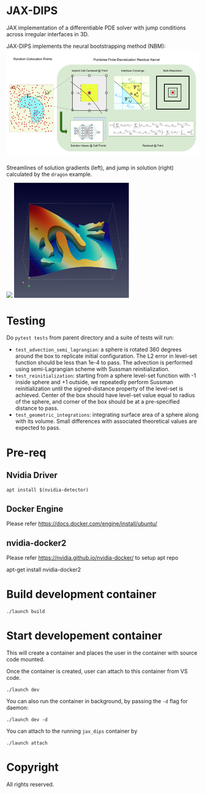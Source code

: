 # JAX-DIPS
JAX implementation of a differentiable PDE solver with jump conditions across irregular interfaces in 3D. 

JAX-DIPS implements the neural bootstrapping method (NBM):
![me](https://github.com/JAX-DIPS/JAX-DIPS/blob/main/docs/jax_dips_paper_kernel.png)


Streamlines of solution gradients (left), and jump in solution (right) calculated by the `dragon` example.
<p float="center">
  <img src="docs/dragon.png" width="518" />
  <img src="docs/jump_dragon.png" width="300" /> 
</p>

<!-- ![me](https://github.com/JAX-DIPS/JAX-DIPS/blob/main/docs/dragon.png)![me](https://github.com/JAX-DIPS/JAX-DIPS/blob/main/docs/jump_dragon.png) -->


<!-- Advection of the level-set function by a semi-Lagrangian scheme with Sussman reinitialization on a uniform mesh with `128*128*128` grid points is demonstrated below. Note the minimal mass-loss in the level-set function after a full rotation. -->
<!-- ![me](https://github.com/JAX-DIPS/JAX-DIPS/blob/main/docs/animated_spinning.gif) -->

<!-- ![me](https://github.com/JAX-DIPS/JAX-DIPS/blob/main/docs/gradient_U.png) -->

# Testing
Do `pytest tests` from parent directory and a suite of tests will run:
- `test_advection_semi_lagrangian`: a sphere is rotated 360 degrees around the box to replicate initial configuration. The L2 error in level-set function should be less than 1e-4 to pass. The advection is performed using semi-Lagrangian scheme with Sussman reinitialization.
- `test_reinitialization`: starting from a sphere level-set function with -1 inside sphere and +1 outside, we repeatedly perform Sussman reinitialization until the signed-distance property of the level-set is achieved. Center of the box should have level-set value equal to radius of the sphere, and corner of the box should be at a pre-specified distance to pass.
- `test_geometric_integrations`: integrating surface area of a sphere along with its volume. Small differences with associated theoretical values are expected to pass.
# Pre-req

## Nvidia Driver

```
apt install $(nvidia-detector)
```

## Docker Engine

Please refer https://docs.docker.com/engine/install/ubuntu/

## nvidia-docker2

Please refer https://nvidia.github.io/nvidia-docker/ to setup apt repo

apt-get install nvidia-docker2


# Build development container

```
./launch build
```

# Start developement container
This will create a container and places the user in the container with source code mounted.

Once the container is created, user can attach to this container from VS code.

```
./launch dev
```

You can also run the container in background, by passing the `-d` flag for daemon:

```
./launch dev -d
```

You can attach to the running `jax_dips` container by 

```
./launch attach
```



# Copyright
All rights reserved. 
